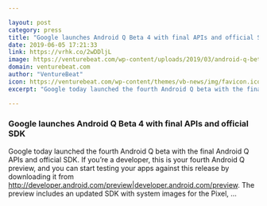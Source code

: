 ```yaml
---

layout: post
category: press
title: "Google launches Android Q Beta 4 with final APIs and official SDK"
date: 2019-06-05 17:21:33
link: https://vrhk.co/2wDDljL
image: https://venturebeat.com/wp-content/uploads/2019/03/android-q-beta.png?w=1200&strip=all
domain: venturebeat.com
author: "VentureBeat"
icon: https://venturebeat.com/wp-content/themes/vb-news/img/favicon.ico
excerpt: "Google today launched the fourth Android Q beta with the final Android Q APIs and official SDK. If you’re a developer, this is your fourth Android Q preview, and you can start testing your apps against this release by downloading it from <http://developer.android.com/preview|developer.android.com/preview>. The preview includes an updated SDK with system images for the Pixel, …"

---
```


### Google launches Android Q Beta 4 with final APIs and official SDK

Google today launched the fourth Android Q beta with the final Android Q APIs and official SDK. If you’re a developer, this is your fourth Android Q preview, and you can start testing your apps against this release by downloading it from <http://developer.android.com/preview|developer.android.com/preview>. The preview includes an updated SDK with system images for the Pixel, …